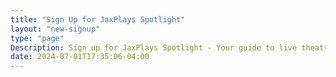 ```yaml
---
title: "Sign Up for JaxPlays Spotlight"
layout: "new-signup"
type: "page"
Description: Sign up for JaxPlays Spotlight - Your guide to live theatre in Jacksonville, Florida, Northeast Florida and Southeast Georgia.
date: 2024-07-01T17:35:06-04:00
---
```

